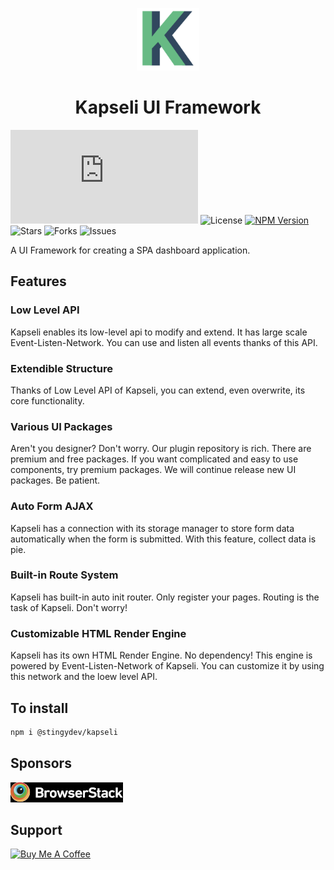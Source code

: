 <p align="center">
    <img src="./kapseli-logo.png" alt="kapseli-logo" height="100"><br>
</p>
<h1 align="center">Kapseli UI Framework</h1>

![Code Size](https://badgen.net/badgesize/normal/Stingy-Developer/Kapseli-UI-Framework/master/dist/js/bundle.js?style=flat-square&label=size&color=47BB77&labelColor=000)
![License](https://badgen.net/badge/license/MIT/blue?style=flat-square&color=47BB77&labelColor=000)
[![NPM Version](https://img.shields.io/npm/v/@stingydev/kapseli?style=flat-square&color=47BB77&labelColor=000)](https://www.npmjs.com/package/@stingydev/kapseli)
![Stars](https://badgen.net/github/stars/Stingy-Developer/Kapseli-UI-Framework?style=flat-square&color=47BB77&labelColor=000)
![Forks](https://badgen.net/github/forks/Stingy-Developer/Kapseli-UI-Framework?style=flat-square&color=47BB77&labelColor=000)
![Issues](https://badgen.net/github/issues/Stingy-Developer/Kapseli-UI-Framework?style=flat-square&color=47BB77&labelColor=000)

A UI Framework for creating a SPA dashboard application.

## Features

### Low Level API
Kapseli enables its low-level api to modify and extend. It has large scale Event-Listen-Network. You can use and listen all events thanks of this API.

### Extendible Structure
Thanks of Low Level API of Kapseli, you can extend, even overwrite, its core functionality.

### Various UI Packages
Aren't you designer? Don't worry. Our plugin repository is rich. There are premium and free packages. If you want complicated and easy to use components, try premium packages. We will continue release new UI packages. Be patient.

### Auto Form AJAX
Kapseli has a connection with its storage manager to store form data automatically when the form is submitted. With this feature, collect data is pie.

### Built-in Route System
Kapseli has built-in auto init router. Only register your pages. Routing is the task of Kapseli. Don't worry!

### Customizable HTML Render Engine
Kapseli has its own HTML Render Engine. No dependency! This engine is powered by Event-Listen-Network of Kapseli. You can customize it by using this network and the loew level API.


## To install
```bash
npm i @stingydev/kapseli
```

## Sponsors 

![browserstack](./sponsors/browserstack.jpeg)

## Support

<a href="https://www.buymeacoffee.com/stingydev" target="_blank"><img src="https://cdn.buymeacoffee.com/buttons/v2/default-yellow.png" alt="Buy Me A Coffee" width="200px"></a>

